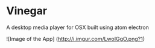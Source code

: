 # Vinegar
A desktop media player for OSX built using atom electron 

![Image of the App]
(http://i.imgur.com/LwoIGgO.png?1)
